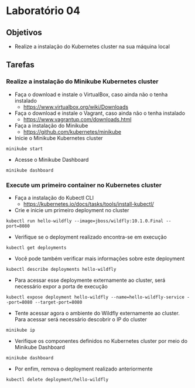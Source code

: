 # Laboratório 04

## Objetivos
- Realize a instalação do Kubernetes cluster na sua máquina local

## Tarefas

### Realize a instalação do Minikube Kubernetes cluster
- Faça o download e instale o VirtualBox, caso ainda não o tenha instalado
  - https://www.virtualbox.org/wiki/Downloads
- Faça o download e instale o Vagrant, caso ainda não o tenha instalado
  - https://www.vagrantup.com/downloads.html  
- Faça a instalação do Minikube
  - https://github.com/kubernetes/minikube
- Inicie o Minikube Kubernetes cluster
```
minikube start
```
- Acesse o Minikube Dashboard
```
minikube dashboard
```

### Execute um primeiro container no Kubernetes cluster
- Faça a instalação do Kubectl CLI
  - https://kubernetes.io/docs/tasks/tools/install-kubectl/
- Crie e inicie um primeiro deployment no cluster
```
kubectl run hello-wildfly --image=jboss/wildfly:10.1.0.Final --port=8080
```
- Verifique se o deployment realizado encontra-se em execução
```
kubectl get deployments
```
- Você pode também verificar mais informações sobre este deployment
```
kubectl describe deployments hello-wildfly
```
- Para acessar esse deploymente externamente ao cluster, será necessário expor a porta de execução
```
kubectl expose deployment hello-wildfly --name=hello-wildfly-service --port=8080 --target-port=8080
```
- Tente acessar agora o ambiente do Wildfly externamente ao cluster. Para acessar será necessário descobrir o IP do cluster
```
minikube ip
```
- Verifique os componentes definidos no Kubernetes cluster por meio do Minikube Dashboard
```
minikube dashboard
```
- Por enfim, remova o deployment realizado anteriormente
```
kubectl delete deployment/hello-wildfly
```
